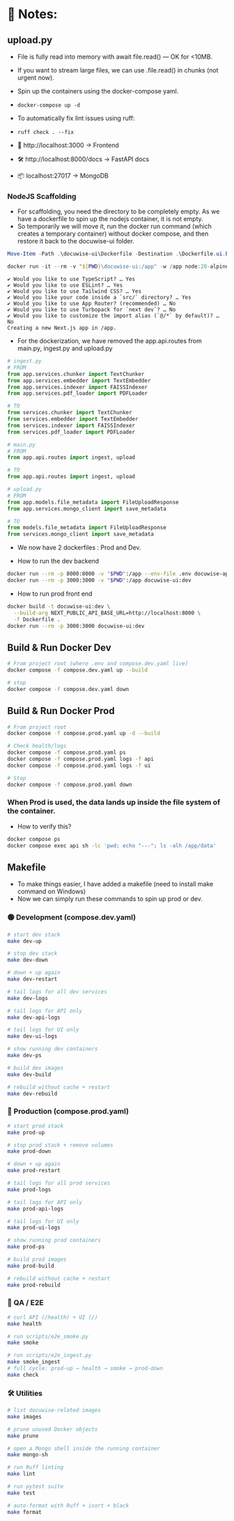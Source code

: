 # 🔁 Notes:

## upload.py

* File is fully read into memory with await file.read() — OK for <10MB.
* If you want to stream large files, we can use .file.read() in chunks (not urgent now).

* Spin up the containers using the docker-compose yaml.
* `docker-compose up -d`

* To automatically fix lint issues using ruff:
* `ruff check . --fix`


* 🚀 http://localhost:3000 → Frontend

* 🛠️ http://localhost:8000/docs → FastAPI docs

* 📦 localhost:27017 → MongoDB

### NodeJS Scaffolding
* For scaffolding, you need the directory to be completely empty. As we have a dockerfile to spin up the nodejs container, it is not empty.
* So temporarily we will move it, run the docker run command (which creates a temporary container) without docker compose, and then restore it back to the docuwise-ui folder.

```powershell
Move-Item -Path .\docuwise-ui\Dockerfile -Destination .\Dockerfile.ui.bak

docker run -it --rm -v "${PWD}\docuwise-ui:/app" -w /app node:20-alpine npx create-next-app@latest .
```

```
✔ Would you like to use TypeScript? … Yes
✔ Would you like to use ESLint? … Yes
✔ Would you like to use Tailwind CSS? … Yes
✔ Would you like your code inside a `src/` directory? … Yes
✔ Would you like to use App Router? (recommended) … No
✔ Would you like to use Turbopack for `next dev`? … No
✔ Would you like to customize the import alias (`@/*` by default)? … No
Creating a new Next.js app in /app.
```

* For the dockerization, we have removed the app.api.routes from main.py, ingest.py and upload.py

```python
# ingest.py
# FROM
from app.services.chunker import TextChunker
from app.services.embedder import TextEmbedder
from app.services.indexer import FAISSIndexer
from app.services.pdf_loader import PDFLoader

# TO
from services.chunker import TextChunker
from services.embedder import TextEmbedder
from services.indexer import FAISSIndexer
from services.pdf_loader import PDFLoader

# main.py
# FROM
from app.api.routes import ingest, upload

# TO
from app.api.routes import ingest, upload

# upload.py
# FROM
from app.models.file_metadata import FileUploadResponse
from app.services.mongo_client import save_metadata

# TO
from models.file_metadata import FileUploadResponse
from services.mongo_client import save_metadata
```

* We now have 2 dockerfiles : Prod and Dev.

* How to run the dev backend
```bash
docker run --rm -p 8000:8000 -v "$PWD":/app --env-file .env docuwise-api:dev
docker run --rm -p 3000:3000 -v "$PWD":/app docuwise-ui:dev
```

* How to run prod front end
```bash
docker build -t docuwise-ui:dev \
  --build-arg NEXT_PUBLIC_API_BASE_URL=http://localhost:8000 \
  -f Dockerfile .
docker run --rm -p 3000:3000 docuwise-ui:dev
```


## Build & Run Docker Dev

```bash
# From project root (where .env and compose.dev.yaml live)
docker compose -f compose.dev.yaml up --build

# stop
docker compose -f compose.dev.yaml down
```

## Build & Run Docker Prod
```bash
# From project root
docker compose -f compose.prod.yaml up -d --build

# Check health/logs
docker compose -f compose.prod.yaml ps
docker compose -f compose.prod.yaml logs -f api
docker compose -f compose.prod.yaml logs -f ui

# Stop
docker compose -f compose.prod.yaml down
```

### When Prod is used, the data lands up inside the file system of the container.

* How to verify this?

```bash
docker compose ps
docker compose exec api sh -lc 'pwd; echo "---"; ls -alh /app/data'
```

## Makefile
* To make things easier, I have added a makefile (need to install make command on Windows)
* Now we can simply run these commands to spin up prod or dev.

### 🟢 Development (compose.dev.yaml)

```bash
# start dev stack
make dev-up

# stop dev stack
make dev-down

# down + up again
make dev-restart

# tail logs for all dev services
make dev-logs

# tail logs for API only
make dev-api-logs

# tail logs for UI only
make dev-ui-logs

# show running dev containers
make dev-ps

# build dev images
make dev-build

# rebuild without cache + restart
make dev-rebuild
```

### 🔵 Production (compose.prod.yaml)
```bash
# start prod stack
make prod-up

# stop prod stack + remove volumes
make prod-down

# down + up again
make prod-restart

# tail logs for all prod services
make prod-logs

# tail logs for API only
make prod-api-logs

# tail logs for UI only
make prod-ui-logs

# show running prod containers
make prod-ps

# build prod images
make prod-build

# rebuild without cache + restart
make prod-rebuild
```

### 🧪 QA / E2E
```bash
# curl API (/health) + UI (/)
make health

# run scripts/e2e_smoke.py
make smoke

# run scripts/e2e_ingest.py
make smoke_ingest
# full cycle: prod-up → health → smoke → prod-down
make check
```

### 🛠 Utilities
```bash
# list docuwise-related images
make images

# prune unused Docker objects
make prune

# open a Mongo shell inside the running container
make mongo-sh

# run Ruff linting
make lint

# run pytest suite
make test

# auto-format with Ruff + isort + black
make format
```
